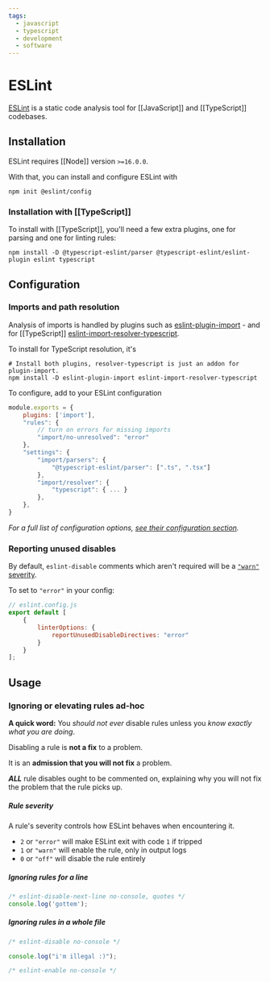 ```yaml
---
tags:
  - javascript
  - typescript
  - development
  - software
---
```


# ESLint

[ESLint](https://eslint.org/) is a static code analysis tool for [[JavaScript]] and [[TypeScript]] codebases.

## Installation

ESLint requires [[Node]] version `>=16.0.0`.

With that, you can install and configure ESLint with
```shell
npm init @eslint/config
```

### Installation with [[TypeScript]]

To install with [[TypeScript]], you'll need a few extra plugins, one for parsing and one for linting rules:
```shell
npm install -D @typescript-eslint/parser @typescript-eslint/eslint-plugin eslint typescript
```

## Configuration

### Imports and path resolution

Analysis of imports is handled by plugins such as [eslint-plugin-import](https://github.com/import-js/eslint-plugin-import) - and for [[TypeScript]] [eslint-import-resolver-typescript](https://github.com/import-js/eslint-import-resolver-typescript).

To install for TypeScript resolution, it's
```shell
# Install both plugins, resolver-typescript is just an addon for plugin-import.
npm install -D eslint-plugin-import eslint-import-resolver-typescript
```

To configure, add to your ESLint configuration
```javascript
module.exports = {
	plugins: ['import'],
	"rules": {
		// turn on errors for missing imports
		"import/no-unresolved": "error"
	},
	"settings": {
		"import/parsers": {
			"@typescript-eslint/parser": [".ts", ".tsx"]
		},
		"import/resolver": {
			"typescript": { ... }
		},
	},
}
```
*For a full list of configuration options, [see their configuration section](https://github.com/import-js/eslint-import-resolver-typescript#configuration).*

### Reporting unused disables

By default, `eslint-disable` comments which aren't required will be a [`"warn"` severity](#Rule%20severity).

To set to `"error"` in your config:
```js
// eslint.config.js
export default [
    {
        linterOptions: {
            reportUnusedDisableDirectives: "error"
        }
    }
];
```

## Usage

### Ignoring or elevating rules ad-hoc

**A quick word:** You *should not ever* disable rules unless you *know exactly what you are doing*.

Disabling a rule is **not a fix** to a problem.

It is an **admission that you will not fix** a problem.

_**ALL**_ rule disables ought to be commented on, explaining why you will not fix the problem that the rule picks up.

##### Rule severity

A rule's severity controls how ESLint behaves when encountering it.

- `2` or `"error"` will make ESLint exit with code `1` if tripped
- `1` or `"warn"` will enable the rule, only in output logs
- `0` or `"off"` will disable the rule entirely

##### Ignoring rules for a line

```js
/* eslint-disable-next-line no-console, quotes */
console.log('gottem');
```

##### Ignoring rules in a whole file

```js
/* eslint-disable no-console */

console.log("i'm illegal :)");

/* eslint-enable no-console */
```
